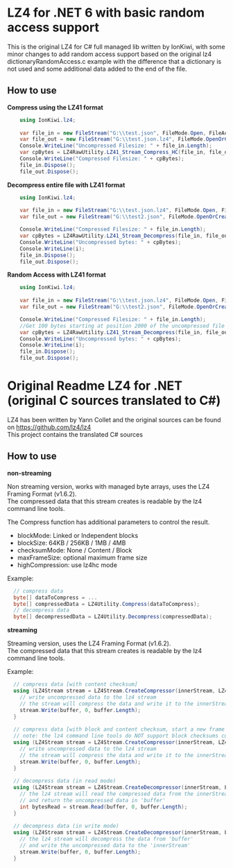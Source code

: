 LZ4 for .NET 6 with basic random access support 
=======================
This is the original LZ4 for C# full managed lib written by IonKiwi, 
with some minor changes to add random access support based on the original
lz4 dictionaryRandomAccess.c example with the difference that a dictionary is not used 
and some additional data added to the end of the file.

How to use
----------------------------
**Compress using the LZ41 format**

```csharp
	using IonKiwi.lz4;
	
	var file_in = new FileStream("G:\\test.json", FileMode.Open, FileAccess.Read);
	var file_out = new FileStream("G:\\test.json.lz4", FileMode.OpenOrCreate, FileAccess.Write, FileShare.None);
	Console.WriteLine("Uncompressed Filesize: " + file_in.Length);
	var cpBytes = LZ4RawUtility.LZ41_Stream_Compress_HC(file_in, file_out, LZ4FrameBlockSize.Max64KB);
	Console.WriteLine("Compressed Filesize: " + cpBytes);
	file_in.Dispose();
	file_out.Dispose();
``` 

**Decompress entire file with LZ41 format**

```csharp
	using IonKiwi.lz4;
	
	var file_in = new FileStream("G:\\test.json.lz4", FileMode.Open, FileAccess.Read);
	var file_out = new FileStream("G:\\test2.json", FileMode.OpenOrCreate, FileAccess.Write, FileShare.None);

	Console.WriteLine("Compressed Filesize: " + file_in.Length);
	var cpBytes = LZ4RawUtility.LZ41_Stream_Decompress(file_in, file_out);
	Console.WriteLine("Uncompressed bytes: " + cpBytes);
	Console.WriteLine(i);
	file_in.Dispose();
	file_out.Dispose();
``` 

**Random Access with LZ41 format**

```csharp
	using IonKiwi.lz4;
	
	var file_in = new FileStream("G:\\test.json.lz4", FileMode.Open, FileAccess.Read);
	var file_out = new FileStream("G:\\test2.json", FileMode.OpenOrCreate, FileAccess.Write, FileShare.None);

	Console.WriteLine("Compressed Filesize: " + file_in.Length);
	//Get 100 bytes starting at position 2000 of the uncompressed file
	var cpBytes = LZ4RawUtility.LZ41_Stream_Decompress(file_in, file_out,null,2000,100);
	Console.WriteLine("Uncompressed bytes: " + cpBytes);
	Console.WriteLine(i);
	file_in.Dispose();
	file_out.Dispose();
``` 

**Original Readme**
LZ4 for .NET (original C sources translated to C#)
=======================

LZ4 has been written by Yann Collet and the original sources can be found on https://github.com/lz4/lz4  
This project contains the translated C# sources

How to use
----------------------------

**non-streaming**

Non streaming version, works with managed byte arrays, uses the LZ4 Framing Format (v1.6.2).  
The compressed data that this stream creates is readable by the lz4 command line tools.  

The Compress function has additional parameters to control the result.  
 - blockMode: Linked or Independent blocks  
 - blockSize: 64KB / 256KB / 1MB / 4MB  
 - checksumMode: None / Content / Block  
 - maxFrameSize: optional maximum frame size  
 - highCompression: use lz4hc mode  

Example:  

```csharp
  // compress data
  byte[] dataToCompress = ...
  byte[] compressedData = LZ4Utility.Compress(dataToCompress);
  // decompress data
  byte[] decompressedData = LZ4Utility.Decompress(compressedData);
```  


**streaming**

Streaming version, uses the LZ4 Framing Format (v1.6.2).  
The compressed data that this stream creates is readable by the lz4 command line tools.  

Example:  

```csharp
  // compress data [with content checksum]
  using (LZ4Stream stream = LZ4Stream.CreateCompressor(innerStream, LZ4StreamMode.Write, LZ4FrameBlockMode.Linked, LZ4FrameBlockSize.Max64KB, LZ4FrameChecksumMode.Content)) {
    // write uncompressed data to the lz4 stream
	// the stream will compress the data and write it to the innerStream
	stream.Write(buffer, 0, buffer.Length);	
  }
  
  // compress data [with block and content checksum, start a new frame after 100 data blocks]
  // note: the lz4 command line tools do NOT support block checksums currently
  using (LZ4Stream stream = LZ4Stream.CreateCompressor(innerStream, LZ4StreamMode.Write, LZ4FrameBlockMode.Linked, LZ4FrameBlockSize.Max64KB, LZ4FrameChecksumMode.Block | LZ4FrameChecksumMode.Content, 100)) {
    // write uncompressed data to the lz4 stream
	// the stream will compress the data and write it to the innerStream
	stream.Write(buffer, 0, buffer.Length);	
  }
  
  // decompress data (in read mode)
  using (LZ4Stream stream = LZ4Stream.CreateDecompressor(innerStream, LZ4StreamMode.Read)) {
    // the lz4 stream will read the compressed data from the innerStream
    // and return the uncompressed data in 'buffer'
	int bytesRead = stream.Read(buffer, 0, buffer.Length);
  }
  
  // decompress data (in write mode)
  using (LZ4Stream stream = LZ4Stream.CreateDecompressor(innerStream, LZ4StreamMode.Write)) {
    // the lz4 stream will decompress the data from 'buffer'
	// and write the uncompressed data to the 'innerStream'
	stream.Write(buffer, 0, buffer.Length);
  }
```
